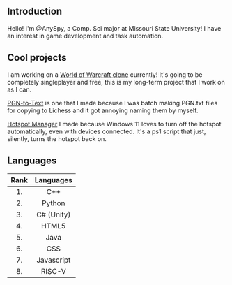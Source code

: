 ## Introduction
Hello! I'm @AnySpy, a Comp. Sci major at Missouri State University! I have an interest in game development and task automation.

## Cool projects
I am working on a [World of Warcraft clone](https://github.com/AnySpy/WoWClone) currently! It's going to be completely singleplayer and free, this is my long-term project that I work on as I can.

[PGN-to-Text](https://github.com/AnySpy/PGN-to-Text) is one that I made because I was batch making PGN.txt files for copying to Lichess and it got annoying naming them by myself.

[Hotspot Manager](https://github.com/AnySpy/HotspotManager) I made because Windows 11 loves to turn off the hotspot automatically, even with devices connected. It's a ps1 script that just, silently, turns the hotspot back on.

## Languages
|  Rank  | Languages |
| :---:  |   :---:   |
| 1. | C++ |
| 2. | Python|
| 3. | C# (Unity) |
| 4. | HTML5 |
| 5. | Java |
| 6. | CSS |
| 7. | Javascript|
| 8. | RISC-V |
